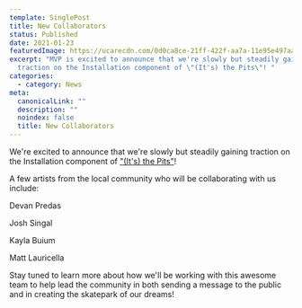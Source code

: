 ```yaml
---
template: SinglePost
title: New Collaborators
status: Published
date: 2021-01-23
featuredImage: https://ucarecdn.com/0d0ca8ce-21ff-422f-aa7a-11e95e497aa4/
excerpt: "MVP is excited to announce that we're slowly but steadily gaining
  traction on the Installation component of \"(It's) the Pits\"! "
categories:
  - category: News
meta:
  canonicalLink: ""
  description: ""
  noindex: false
  title: New Collaborators
---
```

We're excited to announce that we're slowly but steadily gaining traction on the Installation component of ["(It's) the Pits"](/about-the-pits)! 

A few artists from the local community who will be collaborating with us include: 

Devan Predas

Josh Singal

Kayla Buium

Matt Lauricella

Stay tuned to learn more about how we'll be working with this awesome team to help lead the community in both sending a message to the public and in creating the skatepark of our dreams!